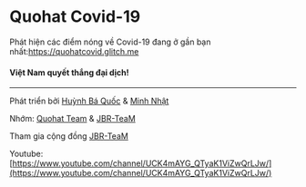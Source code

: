 # Quohat Covid-19 

Phát hiện các điểm nóng về Covid-19 đang ở gần bạn nhất:https://quohatcovid.glitch.me

#### Việt Nam quyết thắng đại dịch!

---

Phát triển bởi [Huỳnh Bá Quốc](https://www.facebook.com/quocbahuynhtt/) & [Minh Nhật](https://nhatminhbui.github.io)

Nhớm: [Quohat Team](https://www.facebook.com/quohat/) & [JBR-TeaM](https://www.facebook.com/jbrteam2/)

Tham gia cộng đồng [JBR-TeaM](https://www.facebook.com/groups/jbrteam/)

Youtube: [https://www.youtube.com/channel/UCK4mAYG_QTyaK1ViZwQrLJw/](https://www.youtube.com/channel/UCK4mAYG_QTyaK1ViZwQrLJw/)
